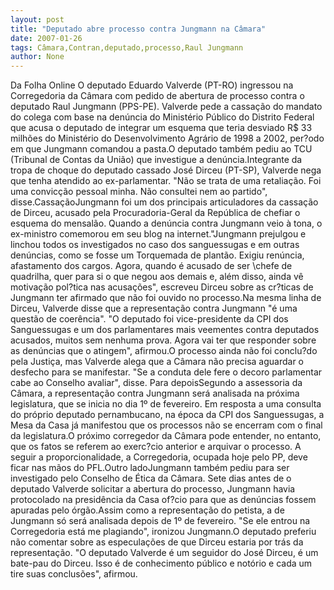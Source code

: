 ```yaml
---
layout: post
title: "Deputado abre processo contra Jungmann na Câmara"
date: 2007-01-26
tags: Câmara,Contran,deputado,processo,Raul Jungmann
author: None
---
```

Da Folha Online
O deputado Eduardo Valverde (PT-RO) ingressou na Corregedoria da Câmara com pedido de abertura de processo contra o deputado Raul Jungmann (PPS-PE). Valverde pede a cassação do mandato do colega com base na denúncia do Ministério Público do Distrito Federal que acusa o deputado de integrar um esquema que teria desviado R$ 33 milhões do Ministério do Desenvolvimento Agrário de 1998 a 2002, per?odo em que Jungmann comandou a pasta.O deputado também pediu ao TCU (Tribunal de Contas da União) que investigue a denúncia.Integrante da tropa de choque do deputado cassado José Dirceu (PT-SP), Valverde nega que tenha atendido ao ex-parlamentar. \"Não se trata de uma retaliação. Foi uma convicção pessoal minha. Não consultei nem ao partido\", disse.CassaçãoJungmann foi um dos principais articuladores da cassação de Dirceu, acusado pela Procuradoria-Geral da República de chefiar o esquema do mensalão. Quando a denúncia contra Jungmann veio à tona, o ex-ministro comemorou em seu blog na internet.\"Jungmann prejulgou e linchou todos os investigados no caso dos sanguessugas e em outras denúncias, como se fosse um Torquemada de plantão. Exigiu renúncia, afastamento dos cargos. Agora, quando é acusado de ser \chefe de quadrilha\, quer para si o que negou aos demais e, além disso, ainda vê motivação pol?tica nas acusações\", escreveu Dirceu sobre as cr?ticas de Jungmann ter afirmado que não foi ouvido no processo.Na mesma linha de Dirceu, Valverde disse que a representação contra Jungmann \"é uma questão de coerência\". \"O deputado foi vice-presidente da CPI dos Sanguessugas e um dos parlamentares mais veementes contra deputados acusados, muitos sem nenhuma prova. Agora vai ter que responder sobre as denúncias que o atingem\", afirmou.O processo ainda não foi conclu?do pela Justiça, mas Valverde alega que a Câmara não precisa aguardar o desfecho para se manifestar. \"Se a conduta dele fere o decoro parlamentar cabe ao Conselho avaliar\", disse. Para depoisSegundo a assessoria da Câmara, a representação contra Jungmann será analisada na próxima legislatura, que se inicia no dia 1º de fevereiro. Em resposta a uma consulta do próprio deputado pernambucano, na época da CPI dos Sanguessugas, a Mesa da Casa já manifestou que os processos não se encerram com o final da legislatura.O próximo corregedor da Câmara pode entender, no entanto, que os fatos se referem ao exerc?cio anterior e arquivar o processo. A seguir a proporcionalidade, a Corregedoria, ocupada hoje pelo PP, deve ficar nas mãos do PFL.Outro ladoJungmann também pediu para ser investigado pelo Conselho de Ética da Câmara. Sete dias antes de o deputado Valverde solicitar a abertura do processo, Jungmann havia protocolado na presidência da Casa of?cio para que as denúncias fossem apuradas pelo órgão.Assim como a representação do petista, a de Jungmann só será analisada depois de 1º de fevereiro. \"Se ele entrou na Corregedoria está me plagiando\", ironizou Jungmann.O deputado preferiu não comentar sobre as especulações de que Dirceu estaria por trás da representação. \"O deputado Valverde é um seguidor do José Dirceu, é um bate-pau do Dirceu. Isso é de conhecimento público e notório e cada um tire suas conclusões\", afirmou. 